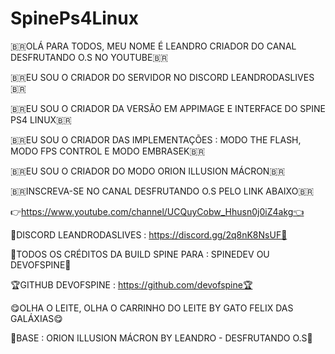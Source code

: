# SpinePs4Linux
🇧🇷OLÁ PARA TODOS, MEU NOME É LEANDRO CRIADOR DO CANAL DESFRUTANDO O.S NO YOUTUBE🇧🇷

🇧🇷EU SOU O CRIADOR DO SERVIDOR NO DISCORD LEANDRODASLIVES🇧🇷

🇧🇷EU SOU O CRIADOR DA VERSÃO EM APPIMAGE E INTERFACE DO SPINE PS4 LINUX🇧🇷 

🇧🇷EU SOU O CRIADOR DAS IMPLEMENTAÇÕES : MODO THE FLASH, MODO FPS CONTROL E MODO EMBRASEK🇧🇷

🇧🇷EU SOU O CRIADOR DO MODO ORION ILLUSION MÁCRON🇧🇷

🇧🇷INSCREVA-SE NO CANAL DESFRUTANDO O.S PELO LINK ABAIXO🇧🇷 

👉https://www.youtube.com/channel/UCQuyCobw_Hhusn0j0iZ4akg👈

🎯DISCORD LEANDRODASLIVES : https://discord.gg/2q8nK8NsUF🎯

👑TODOS OS CRÉDITOS DA BUILD SPINE PARA : SPINEDEV OU DEVOFSPINE👑

🏆GITHUB DEVOFSPINE : https://github.com/devofspine🏆

😋OLHA O LEITE, OLHA O CARRINHO DO LEITE BY GATO FELIX DAS GALÁXIAS😋

🎩BASE : ORION ILLUSION MÁCRON BY LEANDRO - DESFRUTANDO O.S🎩
